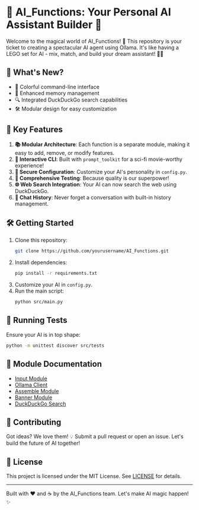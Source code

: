 # 🌈 AI_Functions: Your Personal AI Assistant Builder 🤖

Welcome to the magical world of AI_Functions! 🎉 This repository is your ticket to creating a spectacular AI agent using Ollama. It's like having a LEGO set for AI - mix, match, and build your dream assistant! 🧱✨

## 🚀 What's New?

- 🎨 Colorful command-line interface
- 🧠 Enhanced memory management
- 🔍 Integrated DuckDuckGo search capabilities
- 🛠️ Modular design for easy customization

## 🌟 Key Features

1. **📚 Modular Architecture**: Each function is a separate module, making it easy to add, remove, or modify features.
2. **💬 Interactive CLI**: Built with `prompt_toolkit` for a sci-fi movie-worthy experience!
3. **🔐 Secure Configuration**: Customize your AI's personality in `config.py`.
4. **🧪 Comprehensive Testing**: Because quality is our superpower!
5. **🌐 Web Search Integration**: Your AI can now search the web using DuckDuckGo.
6. **📜 Chat History**: Never forget a conversation with built-in history management.

## 🛠️ Getting Started

1. Clone this repository:
   ```bash
   git clone https://github.com/yourusername/AI_Functions.git
   ```
2. Install dependencies:
   ```bash
   pip install -r requirements.txt
   ```
3. Customize your AI in `config.py`.
4. Run the main script:
   ```bash
   python src/main.py
   ```

## 🧪 Running Tests

Ensure your AI is in top shape:

```bash
python -m unittest discover src/tests
```

## 📘 Module Documentation

- [Input Module](docs/input_module.md)
- [Ollama Client](docs/ollama_client.md)
- [Assemble Module](docs/assemble_module.md)
- [Banner Module](docs/banner_module.md)
- [DuckDuckGo Search](docs/ddg_search_module.md)

## 🤝 Contributing

Got ideas? We love them! 💡 Submit a pull request or open an issue. Let's build the future of AI together!

## 📜 License

This project is licensed under the MIT License. See [LICENSE](LICENSE) for details.

---

Built with ❤️ and ☕ by the AI_Functions team. Let's make AI magic happen! ✨
